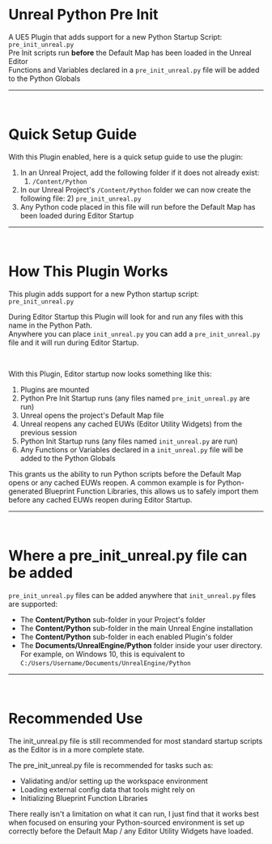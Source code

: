 <br>

# Unreal Python Pre Init

A UE5 Plugin that adds support for a new Python Startup Script: `pre_init_unreal.py`<br>
Pre Init scripts run **before** the Default Map has been loaded in the Unreal Editor<br>
Functions and Variables declared in a `pre_init_unreal.py` file will be added to the Python Globals

---
<br>

# Quick Setup Guide

With this Plugin enabled, here is a quick setup guide to use the plugin:

1) In an Unreal Project, add the following folder if it does not already exist:
   1) `/Content/Python`
2) In our Unreal Project's `/Content/Python` folder we can now create the following file:
   2) `pre_init_unreal.py`
3) Any Python code placed in this file will run before the Default Map has been loaded during Editor Startup

---
<br>


# How This Plugin Works

This plugin adds support for a new Python startup script: `pre_init_unreal.py`

During Editor Startup this Plugin will look for and run any files with this name in the Python Path. <br>
Anywhere you can place `init_unreal.py` you can add a `pre_init_unreal.py` file and it will run during Editor Startup.

<br>

With this Plugin, Editor startup now looks something like this:
1) Plugins are mounted
2) Python Pre Init Startup runs (any files named `pre_init_unreal.py` are run)
3) Unreal opens the project's Default Map file
4) Unreal reopens any cached EUWs (Editor Utility Widgets) from the previous session
5) Python Init Startup runs (any files named `init_unreal.py` are run)
6) Any Functions or Variables declared in a `init_unreal.py` file will be added to the Python Globals

This grants us the ability to run Python scripts before the Default Map opens or any cached EUWs reopen.
A common example is for Python-generated Blueprint Function Libraries, this allows us to safely import them
before any cached EUWs reopen during Editor Startup.

---
<br>


# Where a pre_init_unreal.py file can be added

`pre_init_unreal.py` files can be added anywhere that `init_unreal.py` files are supported:

- The **Content/Python** sub-folder in your Project's folder
- The **Content/Python** sub-folder in the main Unreal Engine installation
- The **Content/Python** sub-folder in each enabled Plugin's folder
- The **Documents/UnrealEngine/Python** folder inside your user directory. <br>
  For example, on Windows 10, this is equivalent to `C:/Users/Username/Documents/UnrealEngine/Python`

---
<br>


# Recommended Use

The init_unreal.py file is still recommended for most standard startup scripts 
as the Editor is in a more complete state. 

The pre_init_unreal.py file is recommended for tasks such as:
- Validating and/or setting up the workspace environment
- Loading external config data that tools might rely on
- Initializing Blueprint Function Libraries

There really isn't a limitation on what it can run, I just find that it works best when 
focused on ensuring your Python-sourced environment is set up correctly before the 
Default Map / any Editor Utility Widgets have loaded.